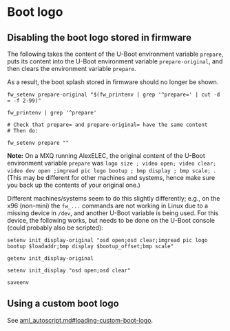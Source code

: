 # Boot logo

## Disabling the boot logo stored in firmware

The following takes the content of the U-Boot environment variable `prepare`, puts its content into the U-Boot environment variable `prepare-original`, and then clears the environment variable `prepare`.

As a result, the boot splash stored in firmware should no longer be shown.


```
fw_setenv prepare-original "$(fw_printenv | grep '^prepare=' | cut -d = -f 2-99)"

fw_printenv | grep '^prepare'

# Check that prepare= and prepare-original= have the same content
# Then do:

fw_setenv prepare ""
```

__Note:__ On a MXQ running AlexELEC, the original content of the U-Boot environment variable `prepare` was `logo size ; video open; video clear; video dev open ;imgread pic logo bootup ; bmp display ; bmp scale;
`. (This may be different for other machines and systems, hence make sure you back up the contents of your original one.)

Different machines/systems seem to do this slightly differently; e.g., on the x96 (non-mini) the `fw_...` commands are not working in Linux due to a missing device in `/dev`, and another U-Boot variable is being used. For this device, the following works, but needs to be done on the U-Boot console (could probably also be scripted):

```
setenv init_display-original "osd open;osd clear;imgread pic logo bootup $loadaddr;bmp display $bootup_offset;bmp scale"

getenv init_display-original

setenv init_display "osd open;osd clear"

saveenv
```

## Using a custom boot logo

See [aml_autoscript.md#loading-custom-boot-logo](aml_autoscript.md#loading-custom-boot-logo).
